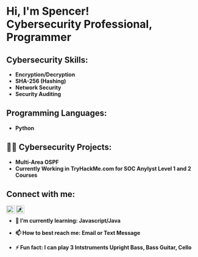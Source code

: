 <h1>Hi, I'm Spencer! <br/><a >Cybersecurity Professional</a>, Programmer</a> <a href=></a></h1>


<h2> Cybersecurity Skills:</h2>

- <b>Encryption/Decryption<b>
- <b>SHA-256 (Hashing)<b>
- <b>Network Security<b>
- <b>Security Auditing<b>






<h2> Programming Languages:</h2>

- <b>Python<b>





<h2>👨‍💻 Cybersecurity Projects:</h2>

- <b>Multi-Area OSPF<b>
- <b>Currently Working in TryHackMe.com for SOC Anylyst Level 1 and 2 Courses<b>



  
  

<h2> Connect with me:</h2>



[<img align="left" alt="SpencerProsniewski | LinkedIn" width="22px" src="https://cdn.jsdelivr.net/npm/simple-icons@v3/icons/linkedin.svg" />][linkedin]
[<img align="left" alt="SpencerProsniewski | Instagram" width="22px" src="https://cdn.jsdelivr.net/npm/simple-icons@v3/icons/instagram.svg" />][instagram]



[instagram]: https://www.instagram.com/spencer.prosniewski/
[linkedin]: https://www.linkedin.com/in/spencer-prosniewski-009362227/




-

- 🌱 I’m currently learning: Javascript/Java      
- 📫 How to best reach me: Email or Text Message
- ⚡ Fun fact: I can play 3 Intstruments Upright Bass, Bass Guitar, Cello

